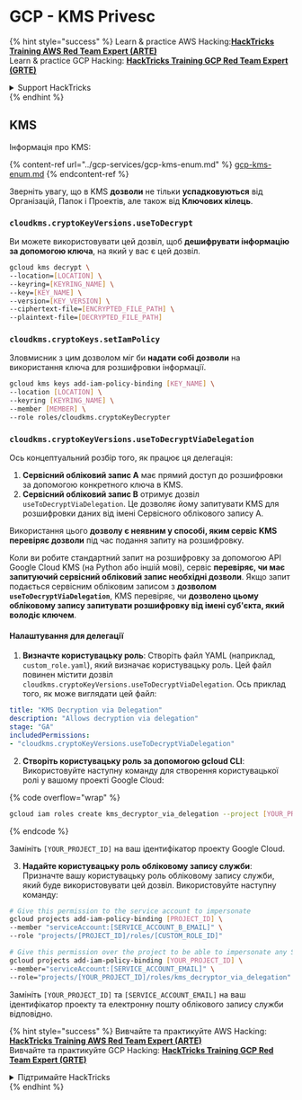 # GCP - KMS Privesc

{% hint style="success" %}
Learn & practice AWS Hacking:<img src="../../../.gitbook/assets/image (1).png" alt="" data-size="line">[**HackTricks Training AWS Red Team Expert (ARTE)**](https://training.hacktricks.xyz/courses/arte)<img src="../../../.gitbook/assets/image (1).png" alt="" data-size="line">\
Learn & practice GCP Hacking: <img src="../../../.gitbook/assets/image (2).png" alt="" data-size="line">[**HackTricks Training GCP Red Team Expert (GRTE)**<img src="../../../.gitbook/assets/image (2).png" alt="" data-size="line">](https://training.hacktricks.xyz/courses/grte)

<details>

<summary>Support HackTricks</summary>

* Check the [**subscription plans**](https://github.com/sponsors/carlospolop)!
* **Join the** 💬 [**Discord group**](https://discord.gg/hRep4RUj7f) or the [**telegram group**](https://t.me/peass) or **follow** us on **Twitter** 🐦 [**@hacktricks\_live**](https://twitter.com/hacktricks\_live)**.**
* **Share hacking tricks by submitting PRs to the** [**HackTricks**](https://github.com/carlospolop/hacktricks) and [**HackTricks Cloud**](https://github.com/carlospolop/hacktricks-cloud) github repos.

</details>
{% endhint %}

## KMS

Інформація про KMS:

{% content-ref url="../gcp-services/gcp-kms-enum.md" %}
[gcp-kms-enum.md](../gcp-services/gcp-kms-enum.md)
{% endcontent-ref %}

Зверніть увагу, що в KMS **дозволи** не тільки **успадковуються** від Організацій, Папок і Проектів, але також від **Ключових кілець**.

### `cloudkms.cryptoKeyVersions.useToDecrypt`

Ви можете використовувати цей дозвіл, щоб **дешифрувати інформацію за допомогою ключа**, на який у вас є цей дозвіл.
```bash
gcloud kms decrypt \
--location=[LOCATION] \
--keyring=[KEYRING_NAME] \
--key=[KEY_NAME] \
--version=[KEY_VERSION] \
--ciphertext-file=[ENCRYPTED_FILE_PATH] \
--plaintext-file=[DECRYPTED_FILE_PATH]
```
### `cloudkms.cryptoKeys.setIamPolicy`

Зловмисник з цим дозволом міг би **надати собі дозволи** на використання ключа для розшифровки інформації.
```bash
gcloud kms keys add-iam-policy-binding [KEY_NAME] \
--location [LOCATION] \
--keyring [KEYRING_NAME] \
--member [MEMBER] \
--role roles/cloudkms.cryptoKeyDecrypter
```
### `cloudkms.cryptoKeyVersions.useToDecryptViaDelegation`

Ось концептуальний розбір того, як працює ця делегація:

1. **Сервісний обліковий запис A** має прямий доступ до розшифровки за допомогою конкретного ключа в KMS.
2. **Сервісний обліковий запис B** отримує дозвіл `useToDecryptViaDelegation`. Це дозволяє йому запитувати KMS для розшифровки даних від імені Сервісного облікового запису A.

Використання цього **дозволу є неявним у способі, яким сервіс KMS перевіряє дозволи** під час подання запиту на розшифровку.

Коли ви робите стандартний запит на розшифровку за допомогою API Google Cloud KMS (на Python або іншій мові), сервіс **перевіряє, чи має запитуючий сервісний обліковий запис необхідні дозволи**. Якщо запит подається сервісним обліковим записом з **дозволом `useToDecryptViaDelegation`**, KMS перевіряє, чи **дозволено цьому обліковому запису запитувати розшифровку від імені суб'єкта, який володіє ключем**.

#### Налаштування для делегації

1. **Визначте користувацьку роль**: Створіть файл YAML (наприклад, `custom_role.yaml`), який визначає користувацьку роль. Цей файл повинен містити дозвіл `cloudkms.cryptoKeyVersions.useToDecryptViaDelegation`. Ось приклад того, як може виглядати цей файл:
```yaml
title: "KMS Decryption via Delegation"
description: "Allows decryption via delegation"
stage: "GA"
includedPermissions:
- "cloudkms.cryptoKeyVersions.useToDecryptViaDelegation"
```
2. **Створіть користувацьку роль за допомогою gcloud CLI**: Використовуйте наступну команду для створення користувацької ролі у вашому проекті Google Cloud:

{% code overflow="wrap" %}
```bash
gcloud iam roles create kms_decryptor_via_delegation --project [YOUR_PROJECT_ID] --file custom_role.yaml
```
{% endcode %}

Замініть `[YOUR_PROJECT_ID]` на ваш ідентифікатор проекту Google Cloud.

3. **Надайте користувацьку роль обліковому запису служби**: Призначте вашу користувацьку роль обліковому запису служби, який буде використовувати цей дозвіл. Використовуйте наступну команду:
```bash
# Give this permission to the service account to impersonate
gcloud projects add-iam-policy-binding [PROJECT_ID] \
--member "serviceAccount:[SERVICE_ACCOUNT_B_EMAIL]" \
--role "projects/[PROJECT_ID]/roles/[CUSTOM_ROLE_ID]"

# Give this permission over the project to be able to impersonate any SA
gcloud projects add-iam-policy-binding [YOUR_PROJECT_ID] \
--member="serviceAccount:[SERVICE_ACCOUNT_EMAIL]" \
--role="projects/[YOUR_PROJECT_ID]/roles/kms_decryptor_via_delegation"
```
Замініть `[YOUR_PROJECT_ID]` та `[SERVICE_ACCOUNT_EMAIL]` на ваш ідентифікатор проекту та електронну пошту облікового запису служби відповідно.

{% hint style="success" %}
Вивчайте та практикуйте AWS Hacking:<img src="../../../.gitbook/assets/image (1).png" alt="" data-size="line">[**HackTricks Training AWS Red Team Expert (ARTE)**](https://training.hacktricks.xyz/courses/arte)<img src="../../../.gitbook/assets/image (1).png" alt="" data-size="line">\
Вивчайте та практикуйте GCP Hacking: <img src="../../../.gitbook/assets/image (2).png" alt="" data-size="line">[**HackTricks Training GCP Red Team Expert (GRTE)**<img src="../../../.gitbook/assets/image (2).png" alt="" data-size="line">](https://training.hacktricks.xyz/courses/grte)

<details>

<summary>Підтримайте HackTricks</summary>

* Перевірте [**плани підписки**](https://github.com/sponsors/carlospolop)!
* **Приєднуйтесь до** 💬 [**групи Discord**](https://discord.gg/hRep4RUj7f) або [**групи Telegram**](https://t.me/peass) або **слідкуйте** за нами в **Twitter** 🐦 [**@hacktricks\_live**](https://twitter.com/hacktricks\_live)**.**
* **Діліться хакерськими трюками, надсилаючи PR до** [**HackTricks**](https://github.com/carlospolop/hacktricks) та [**HackTricks Cloud**](https://github.com/carlospolop/hacktricks-cloud) репозиторіїв на github.

</details>
{% endhint %}
